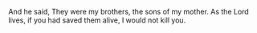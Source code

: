 And he said, They were my brothers, the sons of my mother. As the Lord lives, if you had saved them alive, I would not kill you.

